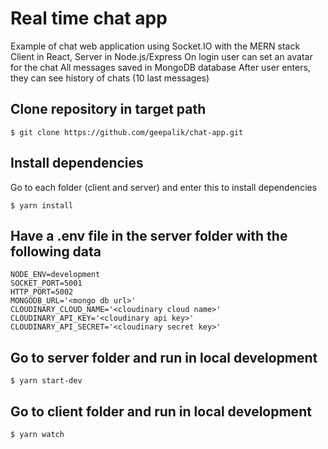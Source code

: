 # Real time chat app 
Example of chat web application using Socket.IO with the MERN stack
Client in React, Server in Node.js/Express
On login user can set an avatar for the chat
All messages saved in MongoDB database
After user enters, they can see history of chats (10 last messages)

Clone repository in target path
-----

    $ git clone https://github.com/geepalik/chat-app.git

Install dependencies
-----
Go to each folder (client and server) and enter this to install dependencies

    $ yarn install
    
Have a .env file in the server folder with the following data
-----

    NODE_ENV=development
    SOCKET_PORT=5001
    HTTP_PORT=5002
    MONGODB_URL='<mongo db url>'
    CLOUDINARY_CLOUD_NAME='<cloudinary cloud name>'
    CLOUDINARY_API_KEY='<cloudinary api key>'
    CLOUDINARY_API_SECRET='<cloudinary secret key>'
    
Go to server folder and run in local development
-----

    $ yarn start-dev
    
Go to client folder and run in local development
-----

    $ yarn watch
